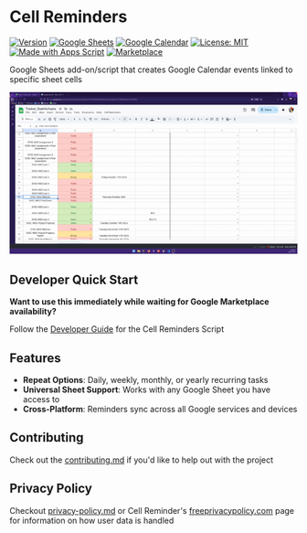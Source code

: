# Cell Reminders

[![Version](https://img.shields.io/badge/version-1.0.0-blue.svg)](https://github.com/GAchuzia/cell-reminders)
[![Google Sheets](https://img.shields.io/badge/Google%20Sheets-supported-brightgreen)](https://www.google.com/sheets/about/)
[![Google Calendar](https://img.shields.io/badge/Google%20Calendar-supported-blue)](https://calendar.google.com/)
[![License: MIT](https://img.shields.io/badge/License-MIT-yellow.svg)](LICENSE)
[![Made with Apps Script](https://img.shields.io/badge/Made%20with-Apps%20Script-lightgrey)](https://developers.google.com/apps-script)
[![Marketplace](https://img.shields.io/badge/Google%20Workspace-Coming%20Soon-orange)](https://workspace.google.com/marketplace)

Google Sheets add-on/script that creates Google Calendar events linked to specific sheet cells

![Demo GIF](assets/cell_reminders_demo.gif)

## Developer Quick Start

**Want to use this immediately while waiting for Google Marketplace availability?**

Follow the [Developer Guide](scripts/GUIDE.md#) for the Cell Reminders Script

## Features

- **Repeat Options**: Daily, weekly, monthly, or yearly recurring tasks
- **Universal Sheet Support**: Works with any Google Sheet you have access to
- **Cross-Platform**: Reminders sync across all Google services and devices

## Contributing

Check out the [contributing.md](contributing.md) if you'd like to help out with the project

## Privacy Policy

Checkout [privacy-policy.md](privacy-policy.md) or Cell Reminder's [freeprivacypolicy.com](https://www.freeprivacypolicy.com/live/a55ddcb7-0163-4e4b-9031-ed9b7066e9bc) page for information on how user data is handled
